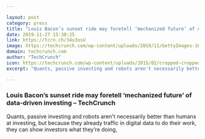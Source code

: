 ```yaml
---

layout: post
category: press
title: "Louis Bacon’s sunset ride may foretell ‘mechanized future’ of data-driven investing"
date: 2019-11-27 15:30:25
link: https://tcrn.ch/34u3osU
image: https://techcrunch.com/wp-content/uploads/2019/11/GettyImages-161188489.jpg?w=601
domain: techcrunch.com
author: "TechCrunch"
icon: https://techcrunch.com/wp-content/uploads/2015/02/cropped-cropped-favicon-gradient.png?w=180
excerpt: "Quants, passive investing and robots aren't necessarily better than humans at investing, but because they already traffic in digital data to do their work, they can show investors what they’re doing,"

---
```


### Louis Bacon’s sunset ride may foretell ‘mechanized future’ of data-driven investing – TechCrunch

Quants, passive investing and robots aren't necessarily better than humans at investing, but because they already traffic in digital data to do their work, they can show investors what they’re doing,